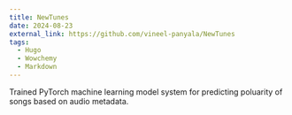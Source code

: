 ```yaml
---
title: NewTunes
date: 2024-08-23
external_link: https://github.com/vineel-panyala/NewTunes
tags:
  - Hugo
  - Wowchemy
  - Markdown
---
```


Trained PyTorch machine learning model system for predicting poluarity of songs based on audio metadata.

<!--more-->
